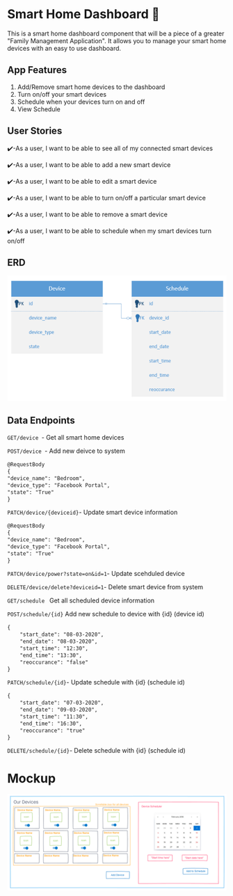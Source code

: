 # Smart Home Dashboard :iphone:

This is a smart home dashboard component that will be a piece of a greater "Family Management Application". It allows you to manage your smart home devices with an easy to use dashboard.


## App Features
1) Add/Remove smart home devices to the dashboard
2) Turn on/off your smart devices
3) Schedule when your devices turn on and off
4) View Schedule

## User Stories
:heavy_check_mark:-As a user, I want to be able to see all of my connected smart devices

:heavy_check_mark:-As a user, I want to be able to add a new smart device

:heavy_check_mark:-As a user, I want to be able to edit a smart device

:heavy_check_mark:-As a user, I want to be able to turn on/off a particular smart device

:heavy_check_mark:-As a user, I want to be able to remove a smart device

:heavy_check_mark:-As a user, I want to be able to schedule when my smart devices turn on/off

## ERD

![Image of Erd](https://github.com/nickorfitelli/Smart-Home-Dashboard-Container/blob/master/erd.png)


## Data Endpoints

`GET/device `- Get all smart home devices

`POST/device `- Add new deivce to system 

```
@RequestBody
{
"device_name": "Bedroom",
"device_type": "Facebook Portal",
"state": "True"
}
```

`PATCH/device/{deviceid}`- Update smart device information

```
@RequestBody
{
"device_name": "Bedroom",
"device_type": "Facebook Portal",
"state": "True"
}
```

`PATCH/device/power?state=on&id=1`- Update scehduled device

`DELETE/device/delete?deviceid=1`- Delete smart device from system

`GET/schedule ` Get all scheduled device information

`POST/schedule/{id}` Add new schedule to device with {id} (device id)

```
{
    "start_date": "08-03-2020",
    "end_date": "08-03-2020",
    "start_time": "12:30",
    "end_time": "13:30",
    "reoccurance": "false"
}
```

`PATCH/schedule/{id}`- Update schedule with {id} (schedule id)

```
{
    "start_date": "07-03-2020",
    "end_date": "09-03-2020",
    "start_time": "11:30",
    "end_time": "16:30",
    "reoccurance": "true"
}
```

`DELETE/schedule/{id}`- Delete schedule with {id} (schedule id)

# Mockup


![Image of Proto](https://github.com/nickorfitelli/Smart-Home-Dashboard-Container/blob/master/proto.png)

